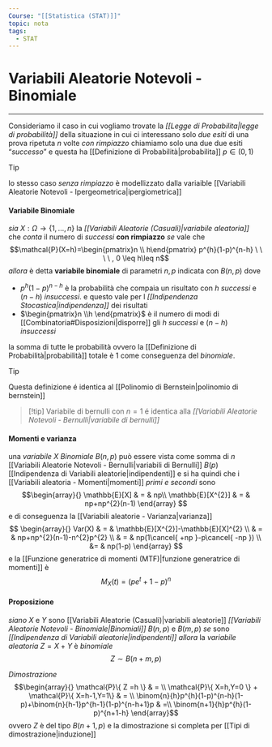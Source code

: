 ```yaml
---
Course: "[[Statistica (STAT)]]"
topic: nota
tags:
  - STAT
---
```

# Variabili Aleatorie Notevoli - Binomiale
---
Consideriamo il caso in cui vogliamo trovate la _[[Legge di Probabilita|legge di probabilità]]_  della situazione in cui ci interessano solo _due esiti_ di una prova ripetuta $n$ volte _con rimpiazzo_
chiamiamo solo una due due esiti “_successo_”  e questa ha [[Definizione di Probabilità|probabilita]] $p\in (0,1)$

>[!tip]
>lo stesso caso _senza rimpiazzo_ è modellizzato dalla variaible [[Variabili Aleatorie Notevoli - Ipergeometrica|ipergiometrica]]
#### Variabile Binomiale
_sia_ $X:\Omega \rightarrow\{ 1,\dots,n\}$ la _[[Variabili Aleatorie (Casuali)|variabile aleatoria]]_ che _conta_ il numero di _successi_ __con rimpiazzo__
_se_ vale che $$\mathcal{P}(X=h)=\begin{pmatrix}n \\ h\end{pmatrix} p^{h}(1-p)^{n-h} \ \ \ \ , 0 \leq h\leq n$$
_allora_ è detta __variabile binomiale__ di parametri $n,p$ indicata con $B(n,p)$ 
dove 
- $p^{h}(1-p)^{n-h}$ è la probabilità che compaia un risultato con $h$ _successi_ e $(n-h)$ _insuccessi_. e questo vale per l _[[Indipendenza Stocastica|indipendenza]]_ dei risultati
- $\begin{pmatrix}n \\h \end{pmatrix}$ è il numero di modi di [[Combinatoria#Disposizioni|disporre]] gli $h$ _successi_ e $(n-h)$ _insuccessi_

la somma di tutte le probabilità ovvero la [[Definizione di Probabilità|probabilità]] totale  è $1$ come conseguenza del _binomiale_.


> [!tip]
> Questa definizione é identica al [[Polinomio di Bernstein|polinomio di bernstein]] 


> [!tip] Variabile di bernulli 
>con $n=1$ é identica alla _[[Variabili Aleatorie Notevoli - Bernulli|variabile di bernulli]]_ 


#### Momenti e varianza
una _variabile_ $X$ _Binomiale_ $B(n,p)$ può essere vista come somma di $n$ [[Variabili Aleatorie Notevoli - Bernulli|variabili di Bernulli]] $B(p)$ [[Indipendenza di Variabili aleatorie|indipendenti]] e si ha quindi che i [[Variabili aleatoria - Momenti|momenti]] _primi e secondi_ sono $$\begin{array}{}
\mathbb{E}[X] & = & np\\ \mathbb{E}[X^{2}] & = & np+np^{2}(n-1)
\end{array}
$$e di conseguenza la [[Variabili aleatorie - Varianza|varianza]]  $$
\begin{array}{}
Var(X) & = & \mathbb{E}[X^{2}]-\mathbb{E}[X]^{2} \\
 & = & np+np^{2}(n-1)-n^{2}p^{2} \\
 & =  & np(1\cancel{ +np }-p\cancel{ -np }) \\
&=  & np(1-p) 
\end{array}
$$
e la [[Funzione generatrice di momenti (MTF)|funzione generatrice di momenti]] è $$M_{X}(t)=(pe^{t}+1-p)^{n}$$ 


#### Proposizione
_siano_ $X$ e $Y$ sono  [[Variabili Aleatorie (Casuali)|variabili aleatorie]] _[[Variabili Aleatorie Notevoli - Binomiale|Binomiali]]_ $B(n,p)$ e $B(m,p)$ 
_se_ sono _[[Indipendenza di Variabili aleatorie|indipendenti]]_ 
_allora_ la _variabile aleatoria_ $Z= X+Y$ è _binomiale_ $$Z\sim B(n+m,p)$$

_Dimostrazione_$$\begin{array}{}
	\mathcal{P}\{ Z =h \}  & =  \\
\mathcal{P}\{ X=h,Y=0 \} + \mathcal{P}\{ X=h-1,Y=1\} & = \\
\binom{n}{h}p^{h}(1-p)^{n-h}(1-p)+\binom{n}{h-1}p^{h-1}(1-p)^{n-h+1}p  & =\\
\binom{n+1}{h}p^{h}(1-p)^{n+1-h}
\end{array}$$
ovvero $Z$ è del tipo $B(n+1,p)$ e la dimostrazione si completa per [[Tipi di dimostrazione|induzione]]
